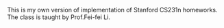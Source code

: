 This is my own version of implementation of Stanford CS231n homeworks.
The class is taught by Prof.Fei-fei Li.

